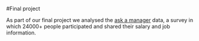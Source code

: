 #Final project

As part of our final project we analysed the [ask a manager](https://docs.google.com/spreadsheets/d/1IPS5dBSGtwYVbjsfbaMCYIWnOuRmJcbequohNxCyGVw/edit?resourcekey#gid=1625408792) data, a survey in which 24000+ people participated and shared their salary and job information.
